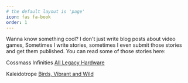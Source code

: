 ```yaml
---
# the default layout is 'page'
icon: fas fa-book
order: 1
---
```


Wanna know something cool? I don't just write blog posts about video games, Sometimes I write stories, sometimes I even submit those stories and get them published. You can read some of those stories here:

Cossmass Infinities
[All Legacy Hardware](https://www.cossmass.com/stories/all-legacy-hardware/)


Kaleidotrope
[Birds, Vibrant and Wild](https://kaleidotrope.net/winter-2025/birds-vibrant-and-wild-by-owen-mcmanus/)
